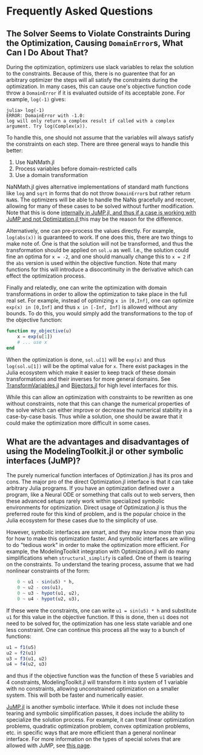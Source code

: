 # Frequently Asked Questions

## The Solver Seems to Violate Constraints During the Optimization, Causing `DomainError`s, What Can I Do About That?

During the optimization, optimizers use slack variables to relax the solution to the constraints. Because of this,
there is no guarentee that for an arbitrary optimizer the steps will all satisfy the constraints during the 
optimization. In many cases, this can cause one's objective function code throw a `DomainError` if it is evaluated
outside of its acceptable zone. For example, `log(-1)` gives:

```
julia> log(-1)
ERROR: DomainError with -1.0:
log will only return a complex result if called with a complex argument. Try log(Complex(x)).
```

To handle this, one should not assume that the variables will always satisfy the constraints on each step. There
are three general ways to handle this better:

1. Use NaNMath.jl
2. Process variables before domain-restricted calls
3. Use a domain transformation

NaNMath.jl gives alternative implementations of standard math functions like `log` and `sqrt` in forms that do not
throw `DomainError`s but rather return `NaN`s. The optimizers will be able to handle the NaNs gracefully and recover,
allowing for many of these cases to be solved without further modification. Note that this is done [internally in
JuMP.jl, and thus if a case is working with JuMP and not Optimization.jl
](https://discourse.julialang.org/t/optimizationmoi-ipopt-violating-inequality-constraint/92608/) this may be the 
reason for the difference.

Alternatively, one can pre-process the values directly. For example, `log(abs(x))` is guaranteed to work. If one does
this, there are two things to make note of. One is that the solution will not be transformed, and thus the transformation
should be applied on `sol.u` as well. I.e., the solution could fine an optima for `x = -2`, and one should manually
change this to `x = 2` if the `abs` version is used within the objective function. Note that many functions for this will
introduce a disocontinuity in the derivative which can effect the optimization process.

Finally and relatedly, one can write the optimization with domain transformations in order to allow the optimization to
take place in the full real set. For example, instead of optimizing `x in [0,Inf]`, one can optimize `exp(x) in [0,Inf]`
and thus `x in [-Inf, Inf]` is allowed without any bounds. To do this, you would simply add the transformations to the
top of the objective function:

```julia
function my_objective(u)
    x = exp(u[1])
    # ... use x
end
```

When the optimization is done, `sol.u[1]` will be `exp(x)` and thus `log(sol.u[1])` will be the optimal value for `x`.
There exist packages in the Julia ecosystem which make it easier to keep track of these domain transformations and their
inverses for more general domains. See [TransformVariables.jl](https://github.com/tpapp/TransformVariables.jl) and
[Bijectors.jl](https://github.com/TuringLang/Bijectors.jl) for high level interfaces for this.

While this can allow an optimization with constraints to be rewritten as one without constraints, note that this can change
the numerical properties of the solve which can either improve or decrease the numerical stability in a case-by-case
basis. Thus while a solution, one should be aware that it could make the optimization more difficult in some cases.

## What are the advantages and disadvantages of using the ModelingToolkit.jl or other symbolic interfaces (JuMP)?

The purely numerical function interfaces of Optimization.jl has its pros and cons. The major pro of the direct
Optimization.jl interface is that it can take arbitrary Julia programs. If you have an optimization defined over a
program, like a Neural ODE or something that calls out to web servers, then these advanced setups rarely work within
specialized symbolic environments for optimization. Direct usage of Optimization.jl is thus the preferred route for
this kind of problem, and is the popular choice in the Julia ecosystem for these cases due to the simplicity of use.

However, symbolic interfaces are smart, and they may know more than you for how to make this optimization faster.
And symbolic interfaces are willing to do "tedious work" in order to make the optimization more efficient. For
example, the ModelingToolkit integration with Optimization.jl will do many simplifications when `structural_simplify`
is called. One of them is tearing on the constraints. To understand the tearing process, assume that we had
nonlinear constraints of the form:

```julia
    0 ~ u1 - sin(u5) * h,
    0 ~ u2 - cos(u1),
    0 ~ u3 - hypot(u1, u2),
    0 ~ u4 - hypot(u2, u3),
```

If these were the constraints, one can write `u1 = sin(u5) * h` and substitute `u1` for this value in the objective
function. If this is done, then `u1` does not need to be solved for, the optimization has one less state variable and
one less constraint. One can continue this process all the way to a bunch of functions:

```julia
u1 = f1(u5)
u2 = f2(u1)
u3 = f3(u1, u2)
u4 = f4(u2, u3)
```

and thus if the objective function was the function of these 5 variables and 4 constraints, ModelingToolkit.jl will 
transform it into system of 1 variable with no constraints, allowing unconstrained optimization on a smaller system.
This will both be faster and numerically easier.

[JuMP.jl](https://jump.dev/JuMP.jl/stable/) is another symbolic interface. While it does not include these tearing
and symbolic simplification passes, it does include the ability to specialize the solution process. For example,
it can treat linear optimization problems, quadratic optimization problem, convex optimization problems, etc.
in specific ways that are more efficient than a general nonlinear interface. For more information on the types of
special solves that are allowed with JuMP, see [this page](https://jump.dev/JuMP.jl/stable/installation/#Supported-solvers).